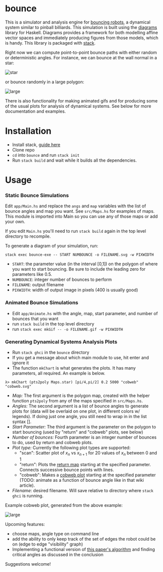 # bounce

This is a simulator and analysis engine for [bouncing
robots](http://msl.cs.uiuc.edu/~lericks4/papers/icra13bounce.pdf), a dynamical
system similar to pinball billiards. This simulation is built using the
[diagrams](http://projects.haskell.org/diagrams/) library for Haskell. Diagrams
provides a framework for both modelling affine vector spaces and immediately
producing figures from those models, which is handy. This library is packaged
with [stack](http://docs.haskellstack.org/en/stable/GUIDE/).

Right now we can compute point-to-point bounce paths with either random or
deterministic angles. For instance, we can bounce at the wall normal in a star:

![star](https://cdn.rawgit.com/alexandroid000/bounce/master/examples/det_star.svg)

or bounce randomly in a large polygon:

![large](https://cdn.rawgit.com/alexandroid000/bounce/master/examples/rand_bigpoly.svg)

There is also functionality for making animated gifs and for producing some of
the usual plots for analysis of dynamical systems. See below for more
documentation and examples.

# Installation

-   Install stack, [guide here](http://docs.haskellstack.org/en/stable/install_and_upgrade/)
-   Clone repo
-   `cd` into `bounce` and run `stack init`
-   Run `stack build` and wait while it builds all the dependencies.

# Usage

### Static Bounce Simulations

Edit `app/Main.hs` and replace the `angs` and `map` variables with the list of
bounce angles and map you want. See `src/Maps.hs` for examples of maps. This
module is imported into Main so you can use any of those maps or add your own.

If you edit `Main.hs` you'll need to run `stack build` again in the top level
directory to recompile.

To generate a diagram of your simulation, run:

`stack exec bounce-exe -- START NUMBOUNCE -o FILENAME.svg -w PIXWIDTH`

-   `START`: the parameter value (in the interval [0,1]) on the polygon of where
    you want to start bouncing. Be sure to include the leading zero for
    parameters like 0.5.
-   `NUMBOUNCE`: integer number of bounces to perform
-   `FILENAME`: output filename
-   `PIXWIDTH`: width of output image in pixels (400 is usually good)

### Animated Bounce Simulations

-   Edit `app/Animate.hs` with the angle, map, start parameter, and number of
    bounces that you want
-   run `stack build` in the top level directory
-   run `stack exec mkGif -- -o FILENAME.gif -w PIXWIDTH`

### Generating Dynamical Systems Analysis Plots

-   Run `stack ghci` in the `bounce` directory
-   If you get a message about which main module to use, hit enter and ignore it
-   The function `mkChart` is what generates the plots. It has many parameters,
    all required. An example is below.

```ghci
λ> mkChart (pts2poly Maps.star) [pi/4,pi/2] 0.2 5000 "cobweb" "cobweb.svg"
```
-   *Map:* The first argument is the polygon map, created with the helper function
`pts2poly` from any of the maps specified in `src/Maps.hs`.
-   *Angles:* The second argument is a list of bounce angles to generate plots for (data
    will be overlaid on one plot, in different colors w/ legends). If doing just
    one angle, you still need to wrap in in the list syntax [].
-   *Start Parameter:* The third argument is the parameter on the polygon to
    start bouncing (used by "return" and "cobweb" plots, see below)
-   *Number of bounces:* Fourth parameter is an integer number of bounces to do,
    used by return and cobweb plots.
-   *Plot type:* Currently the following plot types are supported:
    -   "scan": Scatter plot of $x_n$ vs $x_{n+1}$ for 20 values of $x_n$
        between 0 and 1
    -   "return": Plots the [return
        map](https://en.wikipedia.org/wiki/Poincaré_plot) starting at the
        specified parameter. Connects successive bounce points with lines.
    -   "cobweb": Makes a [cobweb
        plot](https://en.wikipedia.org/wiki/Cobweb_plot) starting at the
        specified parameter (TODO: animate as a function of bounce angle like in
        that wiki article).
-   *Filename*: desired filename. Will save relative to directory where `stack
    ghci` is running.

Example cobweb plot, generated from the above example:

![large](https://cdn.rawgit.com/alexandroid000/bounce/master/examples/cobweb.svg)


Upcoming features:

-   choose maps, angle type on command line
-   add the ability to only keep track of the set of edges the robot could be on
    (edge to edge "visibility" graph)
-   Implementing a functional version of [this paper's algorithm](http://msl.cs.uiuc.edu/~lericks4/papers/icra13bounce.pdf) and finding critical angles as discussed in the conclusion

Suggestions welcome!
